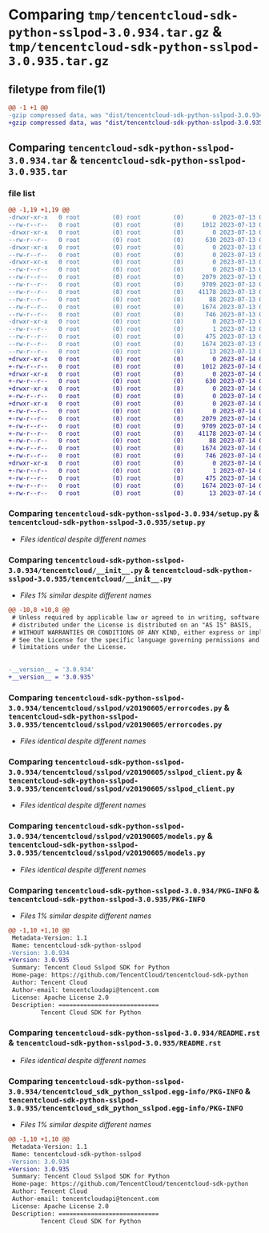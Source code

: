 # Comparing `tmp/tencentcloud-sdk-python-sslpod-3.0.934.tar.gz` & `tmp/tencentcloud-sdk-python-sslpod-3.0.935.tar.gz`

## filetype from file(1)

```diff
@@ -1 +1 @@
-gzip compressed data, was "dist/tencentcloud-sdk-python-sslpod-3.0.934.tar", last modified: Thu Jul 13 00:32:52 2023, max compression
+gzip compressed data, was "dist/tencentcloud-sdk-python-sslpod-3.0.935.tar", last modified: Fri Jul 14 00:37:48 2023, max compression
```

## Comparing `tencentcloud-sdk-python-sslpod-3.0.934.tar` & `tencentcloud-sdk-python-sslpod-3.0.935.tar`

### file list

```diff
@@ -1,19 +1,19 @@
-drwxr-xr-x   0 root         (0) root         (0)        0 2023-07-13 00:32:52.000000 tencentcloud-sdk-python-sslpod-3.0.934/
--rw-r--r--   0 root         (0) root         (0)     1012 2023-07-13 00:32:51.000000 tencentcloud-sdk-python-sslpod-3.0.934/setup.py
-drwxr-xr-x   0 root         (0) root         (0)        0 2023-07-13 00:32:52.000000 tencentcloud-sdk-python-sslpod-3.0.934/tencentcloud/
--rw-r--r--   0 root         (0) root         (0)      630 2023-07-13 00:32:51.000000 tencentcloud-sdk-python-sslpod-3.0.934/tencentcloud/__init__.py
-drwxr-xr-x   0 root         (0) root         (0)        0 2023-07-13 00:32:52.000000 tencentcloud-sdk-python-sslpod-3.0.934/tencentcloud/sslpod/
--rw-r--r--   0 root         (0) root         (0)        0 2023-07-13 00:32:51.000000 tencentcloud-sdk-python-sslpod-3.0.934/tencentcloud/sslpod/__init__.py
-drwxr-xr-x   0 root         (0) root         (0)        0 2023-07-13 00:32:52.000000 tencentcloud-sdk-python-sslpod-3.0.934/tencentcloud/sslpod/v20190605/
--rw-r--r--   0 root         (0) root         (0)        0 2023-07-13 00:32:51.000000 tencentcloud-sdk-python-sslpod-3.0.934/tencentcloud/sslpod/v20190605/__init__.py
--rw-r--r--   0 root         (0) root         (0)     2079 2023-07-13 00:32:51.000000 tencentcloud-sdk-python-sslpod-3.0.934/tencentcloud/sslpod/v20190605/errorcodes.py
--rw-r--r--   0 root         (0) root         (0)     9709 2023-07-13 00:32:51.000000 tencentcloud-sdk-python-sslpod-3.0.934/tencentcloud/sslpod/v20190605/sslpod_client.py
--rw-r--r--   0 root         (0) root         (0)    41178 2023-07-13 00:32:51.000000 tencentcloud-sdk-python-sslpod-3.0.934/tencentcloud/sslpod/v20190605/models.py
--rw-r--r--   0 root         (0) root         (0)       88 2023-07-13 00:32:52.000000 tencentcloud-sdk-python-sslpod-3.0.934/setup.cfg
--rw-r--r--   0 root         (0) root         (0)     1674 2023-07-13 00:32:52.000000 tencentcloud-sdk-python-sslpod-3.0.934/PKG-INFO
--rw-r--r--   0 root         (0) root         (0)      746 2023-07-13 00:32:51.000000 tencentcloud-sdk-python-sslpod-3.0.934/README.rst
-drwxr-xr-x   0 root         (0) root         (0)        0 2023-07-13 00:32:52.000000 tencentcloud-sdk-python-sslpod-3.0.934/tencentcloud_sdk_python_sslpod.egg-info/
--rw-r--r--   0 root         (0) root         (0)        1 2023-07-13 00:32:52.000000 tencentcloud-sdk-python-sslpod-3.0.934/tencentcloud_sdk_python_sslpod.egg-info/dependency_links.txt
--rw-r--r--   0 root         (0) root         (0)      475 2023-07-13 00:32:52.000000 tencentcloud-sdk-python-sslpod-3.0.934/tencentcloud_sdk_python_sslpod.egg-info/SOURCES.txt
--rw-r--r--   0 root         (0) root         (0)     1674 2023-07-13 00:32:52.000000 tencentcloud-sdk-python-sslpod-3.0.934/tencentcloud_sdk_python_sslpod.egg-info/PKG-INFO
--rw-r--r--   0 root         (0) root         (0)       13 2023-07-13 00:32:52.000000 tencentcloud-sdk-python-sslpod-3.0.934/tencentcloud_sdk_python_sslpod.egg-info/top_level.txt
+drwxr-xr-x   0 root         (0) root         (0)        0 2023-07-14 00:37:48.000000 tencentcloud-sdk-python-sslpod-3.0.935/
+-rw-r--r--   0 root         (0) root         (0)     1012 2023-07-14 00:37:48.000000 tencentcloud-sdk-python-sslpod-3.0.935/setup.py
+drwxr-xr-x   0 root         (0) root         (0)        0 2023-07-14 00:37:48.000000 tencentcloud-sdk-python-sslpod-3.0.935/tencentcloud/
+-rw-r--r--   0 root         (0) root         (0)      630 2023-07-14 00:37:48.000000 tencentcloud-sdk-python-sslpod-3.0.935/tencentcloud/__init__.py
+drwxr-xr-x   0 root         (0) root         (0)        0 2023-07-14 00:37:48.000000 tencentcloud-sdk-python-sslpod-3.0.935/tencentcloud/sslpod/
+-rw-r--r--   0 root         (0) root         (0)        0 2023-07-14 00:37:48.000000 tencentcloud-sdk-python-sslpod-3.0.935/tencentcloud/sslpod/__init__.py
+drwxr-xr-x   0 root         (0) root         (0)        0 2023-07-14 00:37:48.000000 tencentcloud-sdk-python-sslpod-3.0.935/tencentcloud/sslpod/v20190605/
+-rw-r--r--   0 root         (0) root         (0)        0 2023-07-14 00:37:48.000000 tencentcloud-sdk-python-sslpod-3.0.935/tencentcloud/sslpod/v20190605/__init__.py
+-rw-r--r--   0 root         (0) root         (0)     2079 2023-07-14 00:37:48.000000 tencentcloud-sdk-python-sslpod-3.0.935/tencentcloud/sslpod/v20190605/errorcodes.py
+-rw-r--r--   0 root         (0) root         (0)     9709 2023-07-14 00:37:48.000000 tencentcloud-sdk-python-sslpod-3.0.935/tencentcloud/sslpod/v20190605/sslpod_client.py
+-rw-r--r--   0 root         (0) root         (0)    41178 2023-07-14 00:37:48.000000 tencentcloud-sdk-python-sslpod-3.0.935/tencentcloud/sslpod/v20190605/models.py
+-rw-r--r--   0 root         (0) root         (0)       88 2023-07-14 00:37:48.000000 tencentcloud-sdk-python-sslpod-3.0.935/setup.cfg
+-rw-r--r--   0 root         (0) root         (0)     1674 2023-07-14 00:37:48.000000 tencentcloud-sdk-python-sslpod-3.0.935/PKG-INFO
+-rw-r--r--   0 root         (0) root         (0)      746 2023-07-14 00:37:48.000000 tencentcloud-sdk-python-sslpod-3.0.935/README.rst
+drwxr-xr-x   0 root         (0) root         (0)        0 2023-07-14 00:37:48.000000 tencentcloud-sdk-python-sslpod-3.0.935/tencentcloud_sdk_python_sslpod.egg-info/
+-rw-r--r--   0 root         (0) root         (0)        1 2023-07-14 00:37:48.000000 tencentcloud-sdk-python-sslpod-3.0.935/tencentcloud_sdk_python_sslpod.egg-info/dependency_links.txt
+-rw-r--r--   0 root         (0) root         (0)      475 2023-07-14 00:37:48.000000 tencentcloud-sdk-python-sslpod-3.0.935/tencentcloud_sdk_python_sslpod.egg-info/SOURCES.txt
+-rw-r--r--   0 root         (0) root         (0)     1674 2023-07-14 00:37:48.000000 tencentcloud-sdk-python-sslpod-3.0.935/tencentcloud_sdk_python_sslpod.egg-info/PKG-INFO
+-rw-r--r--   0 root         (0) root         (0)       13 2023-07-14 00:37:48.000000 tencentcloud-sdk-python-sslpod-3.0.935/tencentcloud_sdk_python_sslpod.egg-info/top_level.txt
```

### Comparing `tencentcloud-sdk-python-sslpod-3.0.934/setup.py` & `tencentcloud-sdk-python-sslpod-3.0.935/setup.py`

 * *Files identical despite different names*

### Comparing `tencentcloud-sdk-python-sslpod-3.0.934/tencentcloud/__init__.py` & `tencentcloud-sdk-python-sslpod-3.0.935/tencentcloud/__init__.py`

 * *Files 1% similar despite different names*

```diff
@@ -10,8 +10,8 @@
 # Unless required by applicable law or agreed to in writing, software
 # distributed under the License is distributed on an "AS IS" BASIS,
 # WITHOUT WARRANTIES OR CONDITIONS OF ANY KIND, either express or implied.
 # See the License for the specific language governing permissions and
 # limitations under the License.
 
 
-__version__ = '3.0.934'
+__version__ = '3.0.935'
```

### Comparing `tencentcloud-sdk-python-sslpod-3.0.934/tencentcloud/sslpod/v20190605/errorcodes.py` & `tencentcloud-sdk-python-sslpod-3.0.935/tencentcloud/sslpod/v20190605/errorcodes.py`

 * *Files identical despite different names*

### Comparing `tencentcloud-sdk-python-sslpod-3.0.934/tencentcloud/sslpod/v20190605/sslpod_client.py` & `tencentcloud-sdk-python-sslpod-3.0.935/tencentcloud/sslpod/v20190605/sslpod_client.py`

 * *Files identical despite different names*

### Comparing `tencentcloud-sdk-python-sslpod-3.0.934/tencentcloud/sslpod/v20190605/models.py` & `tencentcloud-sdk-python-sslpod-3.0.935/tencentcloud/sslpod/v20190605/models.py`

 * *Files identical despite different names*

### Comparing `tencentcloud-sdk-python-sslpod-3.0.934/PKG-INFO` & `tencentcloud-sdk-python-sslpod-3.0.935/PKG-INFO`

 * *Files 1% similar despite different names*

```diff
@@ -1,10 +1,10 @@
 Metadata-Version: 1.1
 Name: tencentcloud-sdk-python-sslpod
-Version: 3.0.934
+Version: 3.0.935
 Summary: Tencent Cloud Sslpod SDK for Python
 Home-page: https://github.com/TencentCloud/tencentcloud-sdk-python
 Author: Tencent Cloud
 Author-email: tencentcloudapi@tencent.com
 License: Apache License 2.0
 Description: ============================
         Tencent Cloud SDK for Python
```

### Comparing `tencentcloud-sdk-python-sslpod-3.0.934/README.rst` & `tencentcloud-sdk-python-sslpod-3.0.935/README.rst`

 * *Files identical despite different names*

### Comparing `tencentcloud-sdk-python-sslpod-3.0.934/tencentcloud_sdk_python_sslpod.egg-info/PKG-INFO` & `tencentcloud-sdk-python-sslpod-3.0.935/tencentcloud_sdk_python_sslpod.egg-info/PKG-INFO`

 * *Files 1% similar despite different names*

```diff
@@ -1,10 +1,10 @@
 Metadata-Version: 1.1
 Name: tencentcloud-sdk-python-sslpod
-Version: 3.0.934
+Version: 3.0.935
 Summary: Tencent Cloud Sslpod SDK for Python
 Home-page: https://github.com/TencentCloud/tencentcloud-sdk-python
 Author: Tencent Cloud
 Author-email: tencentcloudapi@tencent.com
 License: Apache License 2.0
 Description: ============================
         Tencent Cloud SDK for Python
```

